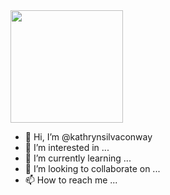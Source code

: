 <img height="180em" src="https://github-readme-stats.vercel.app/api?username=kathrynsilvaconway&show_icons=true&hide_border=true&&count_private=true&include_all_commits=true" />



- 👋 Hi, I’m @kathrynsilvaconway
- 👀 I’m interested in ...
- 🌱 I’m currently learning ...
- 💞️ I’m looking to collaborate on ...
- 📫 How to reach me ...

<!---
kathrynsilvaconway/kathrynsilvaconway is a ✨ special ✨ repository because its `README.md` (this file) appears on your GitHub profile.
You can click the Preview link to take a look at your changes.
--->
